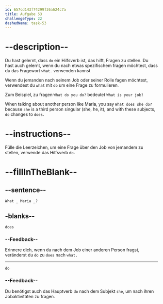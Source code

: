 ```yaml
---
id: 657cd143f74299f36a624c7a
title: Aufgabe 53
challengeType: 22
dashedName: task-53
---
```


# --description--

Du hast gelernt, dass `do` ein Hilfsverb ist, das hilft, Fragen zu stellen. Du hast auch gelernt, wenn du nach etwas spezifischem fragen möchtest, dass du das Fragewort `what.` verwenden kannst

Wenn du jemanden nach seinem Job oder seiner Rolle fagen möchtest, verwendest du `what` mit `do` um eine Frage zu formulieren.

Zum Beispiel, zu fragen `What do you do?` bedeutet `What is your job?`

When talking about another person like Maria, you say `What does she do?` because `she` is a third person singular (she, he, it), and with these subjects, `do` changes to `does`.

# --instructions--

Fülle die Leerzeichen, um eine Frage über den Job von jemandem zu stellen, verwende das Hilfsverb `do.`

# --fillInTheBlank--

## --sentence--

`What _ Maria _?`

## -blanks--

`does`

### --Feedback--

Erinnere dich, wenn du nach dem Job einer anderen Person fragst, veränderst du `do` zu `does` nach `what.`

---

`do`

### --Feedback--

Du benötigst auch das Hauptverb `do` nach dem Subjekt `she`, um nach ihren Jobaktivitäten zu fragen.
